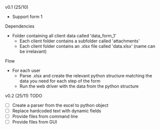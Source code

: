 v0.1 (25/10)
- Support form 1

Dependencies
- Folder containing all client data called 'data_form_1'
  - Each client folder contains a subfolder called 'attachments'
  - Each client folder contains an .xlsx file called 'data.xlsx' (name can be irrelavant)

Flow
- For each user 
  - Parse .xlsx and create the relevant python structure matching the data you need for each step of the form
  - Run the web driver with the data from the python structure

v0.2 (25/11)
TODO
- [ ] Create a parser from the excel to python object
- [ ] Replace hardcoded text with dynamic fields 
- [ ] Provide files from command line
- [ ] Provide files from GUI